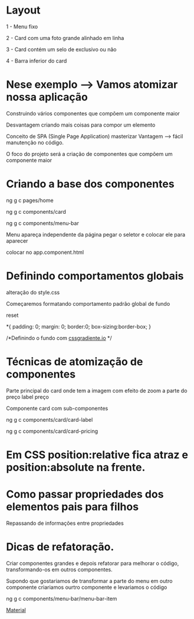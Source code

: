 # Layout

1 - Menu fixo 

2 - Card com uma foto grande alinhado em linha

3 - Card contém um selo de exclusivo ou não

4 - Barra inferior do card

# Nese exemplo --> Vamos atomizar nossa aplicação

Construindo vários componentes que compõem um componente maior

Desvantagem criando mais coisas para compor um elemento

Conceito de SPA (Single Page Application) masterizar
Vantagem --> fácil manutenção no código.

O foco do projeto será a criação de componentes que compõem um componente maior

# Criando a base dos componentes

ng g c pages/home

ng g c components/card

ng g c components/menu-bar

Menu apareça independente da página 
pegar o seletor e colocar ele para aparecer 

colocar no app.component.html

# Definindo comportamentos globais

alteração do style.css

Começaremos formatando comportamento padrão global de fundo

reset 

*{
    padding: 0;
    margin: 0;
    border:0;
    box-sizing:border-box;
}

/*Definindo o fundo com [cssgradiente.io](https://cssgradient.io/) */

# Técnicas de atomização de componentes

Parte principal do card onde tem a imagem com efeito de zoom
a parte do preço
label preço

Componente card com sub-componentes

ng g c components/card/card-label

ng g c components/card/card-pricing


# Em CSS position:relative fica atraz e position:absolute na frente.


# Como passar propriedades dos elementos pais para filhos

Repassando de informações entre propriedades

# Dicas de refatoração.

Criar componentes grandes e depois refatorar para melhorar o código, transformando-os em outros componentes.

Supondo que gostariamos de transformar a parte do menu em outro componente
criariamos ourtro componente e levariamos o código 

ng g c components/menu-bar/menu-bar-item 

[Material](https://apple-cheek-322.notion.site/Material-Aula-3086f655edb343f5929014c42e59e37d)





